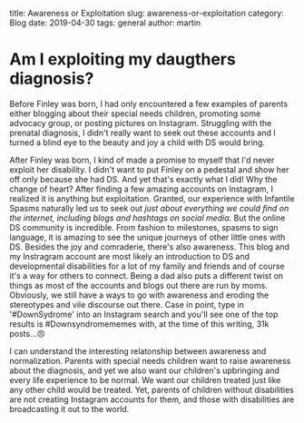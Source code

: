 title: Awareness or Exploitation
slug: awareness-or-exploitation
category: Blog
date: 2019-04-30
tags: general
author: martin

<div class="article-icon">
<i class="fas fa-angle-right" style="align-content: center"></i><i class="fas fa-angle-right" style="align-content: center"></i><i class="fas fa-angle-right" style="align-content: center"></i>
</div>

# Am I exploiting my daugthers diagnosis?

Before Finley was born, I had only encountered a few examples of parents either blogging about their special needs children, promoting some advocacy group, or posting pictures on Instagram.  Struggling with the prenatal diagnosis, I didn't really want to seek out these accounts and I turned a blind eye to the beauty and joy a child with DS would bring.

After Finley was born, I kind of made a promise to myself that I'd never exploit her disability.  I didn't want to put Finley on a pedestal and show her off only because she had DS.  And yet that's exactly what I did!  Why the change of heart?  After finding a few amazing accounts on Instagram, I realized it is anything but exploitation.  Granted, our experience with Infantile Spasms naturally led us to seek out *just about everything we could find on the internet, including blogs and hashtags on social media*. But the online DS community is incredible.  From fashion to milestones, spasms to sign language, it is amazing to see the unique journeys of other little ones with DS. Besides the joy and comraderie, there's also awareness.  This blog and my Instragram account are most likely an introduction to DS and developmental disabilities for a lot of my family and friends and of course it's a way for others to connect.  Being a dad also puts a different twist on things as most of the accounts and blogs out there are run by moms.  Obviously, we still have a ways to go with awareness and eroding the stereotypes and vile discourse out there.  Case in point, type in '#DownSydrome' into an Instagram search and you'll see one of the top results is #Downsyndromememes with, at the time of this writing, 31k posts...😠

I can understand the interesting relatonship between awareness and normalization.  Parents with special needs children want to raise awareness about the diagnosis, and yet we also want our children's upbringing and every life experience to be normal.  We want our children treated just like any other child would be treated.  Yet, parents of children without disabilities are not creating Instagram accounts for them, and those with disabilities are broadcasting it out to the world.

